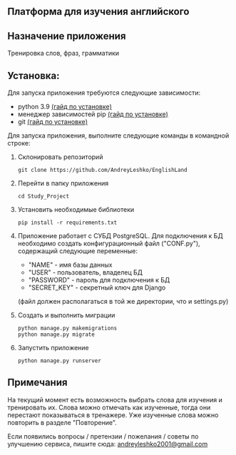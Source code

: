 ## Платформа для изучения английского

## Назначение приложения
Тренировка слов, фраз, грамматики


## Установка:

Для запуска приложения требуются следующие зависимости: 
- python 3.9 [(гайд по установке)](https://www.python.org/downloads/)
- менеджер зависимостей pip [(гайд по установке)](https://pip.pypa.io/en/stable/installation/)
- git [(гайд по установке)](https://git-scm.com/book/ru/v2/Введение-Установка-Git)

Для запуска приложения, выполните следующие команды в командной строке:
1. Склонировать репозиторий
    ```shell script
    git clone https://github.com/AndreyLeshko/EnglishLand
   ```
2. Перейти в папку приложения
    ```shell script
    cd Study_Project
   ```
3. Установить необходимые библиотеки
    ```shell script
   pip install -r requirements.txt   
    ```
4. Приложение работает с СУБД PostgreSQL. Для подключения к БД необходимо
создать конфигурационный файл ("CONF.py"), содержащий следующие переменные:
   
     - "NAME" - имя базы данных
     - "USER" - пользователь, владелец БД
     - "PASSWORD" - пароль для подключения к БД
     - "SECRET_KEY" - секретный ключ для Django
       
   (файл должен располагаться в той же директории, что и settings.py)
   

6. Создать и выполнить миграции
    ```shell script
    python manage.py makemigrations
    python manage.py migrate
    ```
   
7. Запустить приложение
    ```shell script
   python manage.py runserver 
    ```
## Примечания
На текущий момент есть возможность выбрать слова для изучения
и тренировать их. Слова можно отмечать как изученные, тогда они 
перестают показываться в тренажере. Уже изученные слова можно 
повторить в разделе "Повторение".

Если появились вопросы / претензии / пожелания / советы по улучшению сервиса, 
пишите сюда: andreyleshko2001@gmail.com



